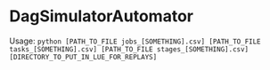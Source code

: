 # DagSimulatorAutomator
Usage: ```python [PATH_TO_FILE jobs_[SOMETHING].csv]
[PATH_TO_FILE tasks_[SOMETHING].csv] [PATH_TO_FILE stages_[SOMETHING].csv]
[DIRECTORY_TO_PUT_IN_LUE_FOR_REPLAYS]```
